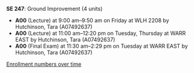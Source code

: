 **SE 247**: Ground Improvement (4 units)

- **A00** (Lecture) at 9:00 am–9:50 am on Friday at WLH 2208 by Hutchinson, Tara (A07492637)
- **A00** (Lecture) at 11:00 am–12:20 pm on Tuesday, Thursday at WARR EAST by Hutchinson, Tara (A07492637)
- **A00** (Final Exam) at 11:30 am–2:29 pm on Tuesday at WARR EAST by Hutchinson, Tara (A07492637)

[Enrollment numbers over time](./SE247.tsv)
